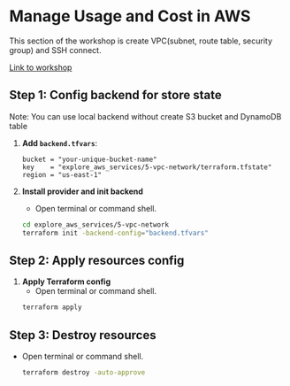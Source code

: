 # Manage Usage and Cost in AWS

This section of the workshop is create VPC(subnet, route table, security group) and SSH connect.

[Link to workshop](https://000002.awsstudygroup.com/)


## Step 1: Config backend for store state
  Note: You can use local backend without create S3 bucket and DynamoDB table
1.  **Add `backend.tfvars`**:

    ```hcl
    bucket = "your-unique-bucket-name"
    key    = "explore_aws_services/5-vpc-network/terraform.tfstate"
    region = "us-east-1"
    ```
2.  **Install provider and init backend**
    * Open terminal or command shell.
    ```bash
    cd explore_aws_services/5-vpc-network
    terraform init -backend-config="backend.tfvars"
    ```

## Step 2: Apply resources config 

1.  **Apply Terraform config**
    * Open terminal or command shell.
    ```bash
    terraform apply
    ```

## Step 3: Destroy resources
  * Open terminal or command shell.
  
    ```bash
    terraform destroy -auto-approve
    ```